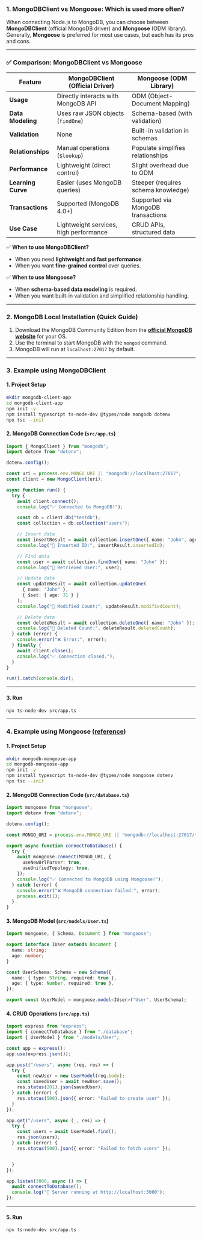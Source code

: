 ### **1. MongoDBClient vs Mongoose: Which is used more often?**
When connecting Node.js to MongoDB, you can choose between **MongoDBClient** (official MongoDB driver) and **Mongoose** (ODM library). Generally, **Mongoose** is preferred for most use cases, but each has its pros and cons.

---

### ✅ **Comparison: MongoDBClient vs Mongoose**
| Feature               | **MongoDBClient** (Official Driver) | **Mongoose** (ODM Library)         |
|-----------------------|--------------------------------------|------------------------------------|
| **Usage**             | Directly interacts with MongoDB API | ODM (Object-Document Mapping)     |
| **Data Modeling**     | Uses raw JSON objects (`findOne`)   | Schema-based (with validation)    |
| **Validation**        | None                               | Built-in validation in schemas    |
| **Relationships**     | Manual operations (`$lookup`)       | Populate simplifies relationships |
| **Performance**       | Lightweight (direct control)        | Slight overhead due to ODM        |
| **Learning Curve**    | Easier (uses MongoDB queries)       | Steeper (requires schema knowledge)|
| **Transactions**      | Supported (MongoDB 4.0+)           | Supported via MongoDB transactions|
| **Use Case**          | Lightweight services, high performance | CRUD APIs, structured data        |

✅ **When to use MongoDBClient?**
- When you need **lightweight and fast performance**.
- When you want **fine-grained control** over queries.

✅ **When to use Mongoose?**
- When **schema-based data modeling** is required.
- When you want built-in validation and simplified relationship handling.

---

### **2. MongoDB Local Installation (Quick Guide)**
1. Download the MongoDB Community Edition from the **[official MongoDB website](https://www.mongodb.com/try/download/community)** for your OS.  
2. Use the terminal to start MongoDB with the `mongod` command.  
3. MongoDB will run at `localhost:27017` by default.  

---

### **3. Example using MongoDBClient**

#### **1. Project Setup**
```bash
mkdir mongodb-client-app
cd mongodb-client-app
npm init -y
npm install typescript ts-node-dev @types/node mongodb dotenv
npx tsc --init
```

#### **2. MongoDB Connection Code (`src/app.ts`)**
```typescript
import { MongoClient } from "mongodb";
import dotenv from "dotenv";

dotenv.config();

const uri = process.env.MONGO_URI || "mongodb://localhost:27017";
const client = new MongoClient(uri);

async function run() {
  try {
    await client.connect();
    console.log("✅ Connected to MongoDB!");

    const db = client.db("testdb");
    const collection = db.collection("users");

    // Insert data
    const insertResult = await collection.insertOne({ name: "John", age: 30 });
    console.log("📌 Inserted ID:", insertResult.insertedId);

    // Find data
    const user = await collection.findOne({ name: "John" });
    console.log("📌 Retrieved User:", user);

    // Update data
    const updateResult = await collection.updateOne(
      { name: "John" },
      { $set: { age: 31 } }
    );
    console.log("📌 Modified Count:", updateResult.modifiedCount);

    // Delete data
    const deleteResult = await collection.deleteOne({ name: "John" });
    console.log("📌 Deleted Count:", deleteResult.deletedCount);
  } catch (error) {
    console.error("❌ Error:", error);
  } finally {
    await client.close();
    console.log("✅ Connection closed.");
  }
}

run().catch(console.dir);
```

---

#### **3. Run**
```bash
npx ts-node-dev src/app.ts
```

---

### **4. Example using Mongoose** ([reference](https://github.com/kyungtaek-jonas-lim/jonas-api-master/blob/main/src/services/ItemService.ts))

#### **1. Project Setup**
```bash
mkdir mongodb-mongoose-app
cd mongodb-mongoose-app
npm init -y
npm install typescript ts-node-dev @types/node mongoose dotenv
npx tsc --init
```

#### **2. MongoDB Connection Code (`src/database.ts`)**
```typescript
import mongoose from "mongoose";
import dotenv from "dotenv";

dotenv.config();

const MONGO_URI = process.env.MONGO_URI || "mongodb://localhost:27017/testdb";

export async function connectToDatabase() {
  try {
    await mongoose.connect(MONGO_URI, {
      useNewUrlParser: true,
      useUnifiedTopology: true,
    });
    console.log("✅ Connected to MongoDB using Mongoose!");
  } catch (error) {
    console.error("❌ MongoDB connection failed:", error);
    process.exit(1);
  }
}
```

#### **3. MongoDB Model (`src/models/User.ts`)**
```typescript
import mongoose, { Schema, Document } from "mongoose";

export interface IUser extends Document {
  name: string;
  age: number;
}

const UserSchema: Schema = new Schema({
  name: { type: String, required: true },
  age: { type: Number, required: true },
});

export const UserModel = mongoose.model<IUser>("User", UserSchema);
```

#### **4. CRUD Operations (`src/app.ts`)**
```typescript
import express from "express";
import { connectToDatabase } from "./database";
import { UserModel } from "./models/User";

const app = express();
app.use(express.json());

app.post("/users", async (req, res) => {
  try {
    const newUser = new UserModel(req.body);
    const savedUser = await newUser.save();
    res.status(201).json(savedUser);
  } catch (error) {
    res.status(500).json({ error: "Failed to create user" });
  }
});

app.get("/users", async (_, res) => {
  try {
    const users = await UserModel.find();
    res.json(users);
  } catch (error) {
    res.status(500).json({ error: "Failed to fetch users" });


  }
});

app.listen(3000, async () => {
  await connectToDatabase();
  console.log("🚀 Server running at http://localhost:3000");
});
```

---

#### **5. Run**
```bash
npx ts-node-dev src/app.ts
```
